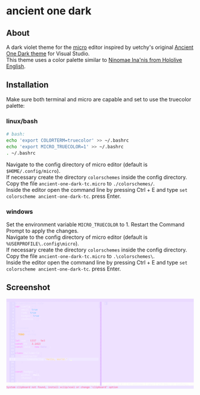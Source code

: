 # ancient one dark  

## About  

A dark violet theme for the [micro](https://micro-editor.github.io/) editor inspired by uetchy's original [Ancient One Dark theme](https://marketplace.visualstudio.com/items?itemName=uetchy.ancient-one-dark) for Visual Studio.  
This theme uses a color palette similar to [Ninomae Ina'nis from Hololive English](https://hololive.hololivepro.com/talents/ninomae-inanis/).

## Installation  

Make sure both terminal and micro are capable and set to use the truecolor palette:  

### linux/bash

```bash
# bash:
echo 'export COLORTERM=truecolor' >> ~/.bashrc
echo 'export MICRO_TRUECOLOR=1' >> ~/.bashrc
. ~/.bashrc
```
Navigate to the config directory of micro editor (default is `$HOME/.config/micro`).  
If necessary create the directory `colorschemes` inside the config directory.  
Copy the file `ancient-one-dark-tc.micro` to `./colorschemes/`.  
Inside the editor open the command line by pressing Ctrl + E and type `set colorscheme ancient-one-dark-tc`. press Enter.  

### windows  

Set the environment variable `MICRO_TRUECOLOR` to 1. Restart the Command Prompt to apply the changes.  
Navigate to the config directory of micro editor (default is `%USERPROFILE\.config\micro`).  
If necessary create the directory `colorschemes` inside the config directory.  
Copy the file `ancient-one-dark-tc.micro` to `.\colorschemes\`.  
Inside the editor open the command line by pressing Ctrl + E and type `set colorscheme ancient-one-dark-tc`. press Enter.  

## Screenshot

![example1.png](example1.png)



